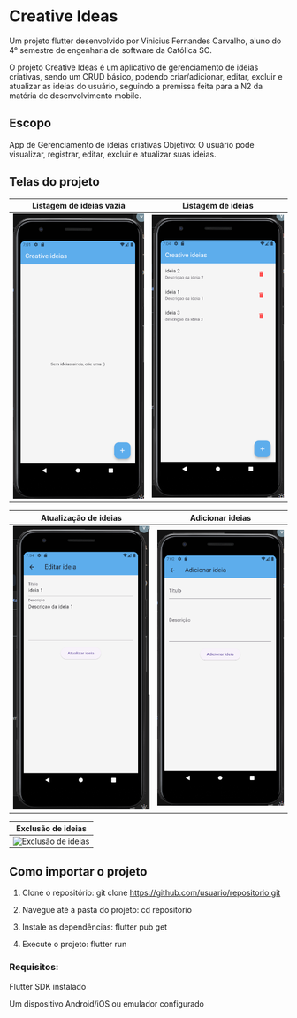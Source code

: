 # Creative Ideas

Um projeto flutter desenvolvido por Vinicius Fernandes Carvalho, aluno do 4° semestre de engenharia de software da Católica SC.

O projeto Creative Ideas é um aplicativo de gerenciamento de ideias criativas, sendo um CRUD básico, podendo criar/adicionar, editar, excluir e atualizar as ideias do usuário, seguindo a premissa feita para a N2 da matéria de desenvolvimento mobile.

## Escopo
App de Gerenciamento de ideias criativas
Objetivo: O usuário pode visualizar, registrar, editar, excluir e atualizar suas ideias.


## Telas do projeto

| Listagem de ideias vazia | Listagem de ideias |
|--------------|-----------------------|
| ![Listagem de ideias vazia](screenshots/lista-de-ideias-1.png) | ![Listagem de ideias](screenshots/lista-de-ideias-2.png) |

| Atualização de ideias | Adicionar ideias |
|--------------------------|----------------------------|
| ![Atualização de ideias](screenshots/atualização-da-ideia-1.png) | ![Adicionar ideias](screenshots/adicionar-ideias-1.png) |

| Exclusão de ideias |
|--------------------------|
| ![Exclusão de ideias](screenshots/exclusão-de-ideia-1.png) |

## Como importar o projeto

1. Clone o repositório:
   git clone https://github.com/usuario/repositorio.git

2. Navegue até a pasta do projeto:
   cd repositorio

3. Instale as dependências:
   flutter pub get

4. Execute o projeto:
   flutter run

### Requisitos:
Flutter SDK instalado

Um dispositivo Android/iOS ou emulador configurado
